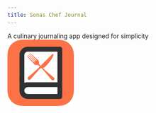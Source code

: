 ```yaml
---
title: Sonas Chef Journal
---
```

A culinary journaling app designed for simplicity  
[![Chef](assets/chef-icon.png "Go To Sonas Chef Journal")](https://sonasapps.github.io/chef/)  
